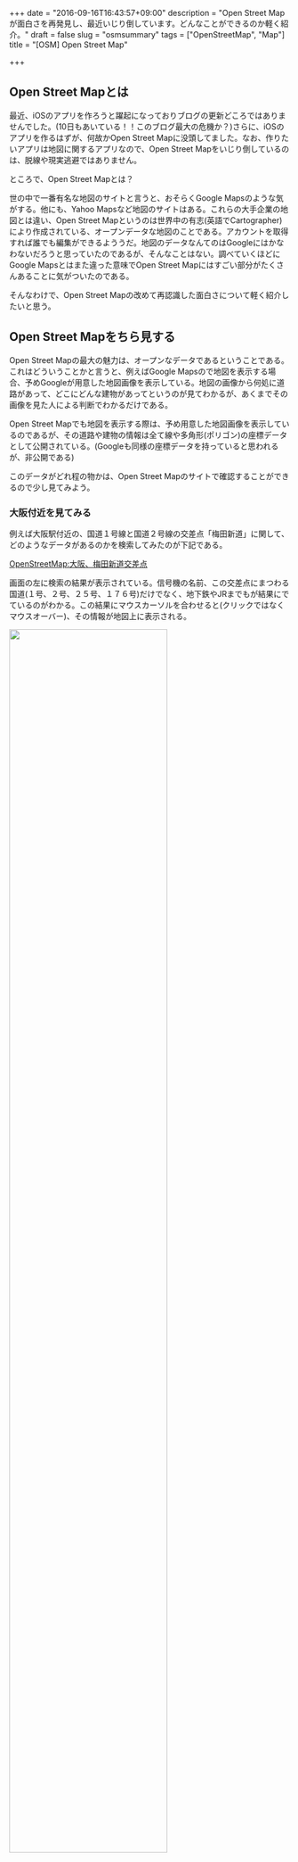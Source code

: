 +++
date = "2016-09-16T16:43:57+09:00"
description = "Open Street Mapが面白さを再発見し、最近いじり倒しています。どんなことができるのか軽く紹介。"
draft = false
slug = "osmsummary"
tags = ["OpenStreetMap", "Map"]
title = "[OSM] Open Street Map"

+++

## Open Street Mapとは

最近、iOSのアプリを作ろうと躍起になっておりブログの更新どころではありませんでした。(10日もあいている！！このブログ最大の危機か？)さらに、iOSのアプリを作るはずが、何故かOpen Street Mapに没頭してました。なお、作りたいアプリは地図に関するアプリなので、Open Street Mapをいじり倒しているのは、脱線や現実逃避ではありません。

ところで、Open Street Mapとは？

世の中で一番有名な地図のサイトと言うと、おそらくGoogle Mapsのような気がする。他にも、Yahoo Mapsなど地図のサイトはある。これらの大手企業の地図とは違い、Open Street Mapというのは世界中の有志(英語でCartographer)により作成されている、オープンデータな地図のことである。アカウントを取得すれば誰でも編集ができるよううだ。地図のデータなんてのはGoogleにはかなわないだろうと思っていたのであるが、そんなことはない。調べていくほどにGoogle Mapsとはまた違った意味でOpen Street Mapにはすごい部分がたくさんあることに気がついたのである。

そんなわけで、Open Street Mapの改めて再認識した面白さについて軽く紹介したいと思う。

<!--more-->

## Open Street Mapをちら見する

Open Street Mapの最大の魅力は、オープンなデータであるということである。これはどういうことかと言うと、例えばGoogle Mapsので地図を表示する場合、予めGoogleが用意した地図画像を表示している。地図の画像から何処に道路があって、どこにどんな建物があってというのが見てわかるが、あくまでその画像を見た人による判断でわかるだけである。

Open Street Mapでも地図を表示する際は、予め用意した地図画像を表示しているのであるが、その道路や建物の情報は全て線や多角形(ポリゴン)の座標データとして公開されている。(Googleも同様の座標データを持っていると思われるが、非公開である)

このデータがどれ程の物かは、Open Street Mapのサイトで確認することができるので少し見てみよう。


### 大阪付近を見てみる

例えば大阪駅付近の、国道１号線と国道２号線の交差点「梅田新道」に関して、どのようなデータがあるのかを検索してみたのが下記である。

[OpenStreetMap:大阪、梅田新道交差点](http://www.openstreetmap.org/query?lat=34.69832&lon=135.50048#map=17/34.69895/135.50143)

画面の左に検索の結果が表示されている。信号機の名前、この交差点にまつわる国道(１号、２号、２５号、１７６号)だけでなく、地下鉄やJRまでもが結果にでているのがわかる。この結果にマウスカーソルを合わせると(クリックではなくマウスオーバー)、その情報が地図上に表示される。

<img src="https://goo.gl/d5eGwC" width="75%">

画面右の`？`を選択した後、地図の好きな場所を選ぶと、同じようにその場所に関するデータを検索できる。(ある程度地図を拡大しないと機能しないので注意)


### 国道１号を見てみる

さらに、国道１号を選択してみる。国道１号に関する情報が表示される。画面の右に国道の名前、日本語だけでなく、英語名も表示されている。`highway=trunk`は国道を表している。そして`ref`は国道番号が設定されている。これは県道などの場合は県道番号になる。

<img src="https://goo.gl/EY9wSm" width="75%">

> highwayにどんなものが設定されるかは下記参照

> [JA:Key:highway - OpenStreetMap Wiki](http://wiki.openstreetmap.org/wiki/JA:Key:highway?uselang=ja)

海外では、いろんな道に名前がついていることが多いような気がする。しかし日本の場合、道路の名前というのはあまり一般的ではないような気がする。誰かに道を聞く場合も、どちらかと言うと番号で話した方が通じるような気がする。もちろん京都の様に通りの名前の方が有名な場合もあるし、地元の人しかわからない俗称で道路名が流通している場合もある。

とにかく、昔からある道路の国道番号、県道番号を簡単に調べる方法がないものかと思っていた。しかし、Open Street Mapにはかなりのカバー率でデータが存在していることがわかり、これは何かに使えるのではと思った。

さて上記の１号線であるが、線が東天満の交差点までで終わっている。Open Street Mapでは、このように１号線がかなりぶつ切りのデータとして登録されている。１号線全体のデータはこれらぶつ切りのデータをまとめたリレーションというデータにグルーピングされている。画面左の情報をスクロールすると、一番下にリレーション国道１号というのがある。(残念ながら、国道１号のデータは大きすぎてOpen Street Map上では表示することができない)


## Open Street Mapのデータを入手してみる

これらの膨大なデータ。ちまちまと、Open Street Mapのサイトで取得するわけにも行かないし、そもそもOpen Street Map自体は高負荷を想定していない。なので、この膨大なデータをまとめて取得する方法を調べてみた。詳しくは下記にまとめてあった。

> [JA:Planet.osm - OpenStreetMap Wiki](http://wiki.openstreetmap.org/wiki/JA:Planet.osm)


全体の最新データを取得する場合は、下記から`Latest Weekly Planet PBF File`をダウンロードすればいいようだ。(ただし、滅茶苦茶でかい。2016年9月時点で33GB!!)

> [Planet OSM](http://planet.osm.org/)


上記のファイルは大きすぎて現実的ではない。特定の地域ごとのファイルが欲しい場合は下記からダウンロードする。

> [download.geofabrik.de](http://download.geofabrik.de/)


### ダウンロードしたデータの使い方

上記のでダウンロードしたデータの使い方はいろいろあるようだが、いろいろ試したところ下記のような手順になる。

1. ダウンロードしたデータが大きすぎる場合、特定の地域に分割する。(もしくは上記で地域ごとのデータをダウンロードする)
  - 分割するツールには、osmconverter、osmosisというのがありそう。詳しくはまだ調べていない。
  - osmconverterはCentOS6.5、macOSともにインストール、ビルドに断念した。
  - osmosisはmacOSの場合、homebrewで簡単にインストールできた。
2. データを簡単に扱えるようにデータベース化する。具体的にはPostgreSQLに入れてみる。
  - PostgreSQL上で、PostGISというデータが扱えるようにする。
  - PostGISってのは、PostgreSQLのプラグインみたいなもの？？
  - データベースへの変換には、osm2pgsqlというツールを使う。これもmacOSならhomebrewでインストールできた。
3. PostgreSQLになったデータをいじってニヤニヤする。
  - どんなデータがあるのか、ここに来て具体的に見ることができるので楽しい瞬間。


この後はデータを使って、いろんなことができそうである。例えば下記のようなことも可能なようである。

- 独自のMap Serverを作る。これもいろいろな方法があるようだ。
- SVG形式のタイルデータを作成する。


具体的に自分で試してみたことについては、更に詳しく別途記事にしたいと思う。
